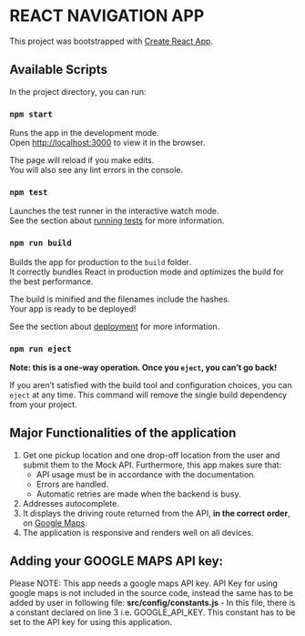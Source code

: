 # REACT NAVIGATION APP

This project was bootstrapped with [Create React App](https://github.com/facebook/create-react-app).

## Available Scripts

In the project directory, you can run:

### `npm start`

Runs the app in the development mode.<br>
Open [http://localhost:3000](http://localhost:3000) to view it in the browser.

The page will reload if you make edits.<br>
You will also see any lint errors in the console.

### `npm test`

Launches the test runner in the interactive watch mode.<br>
See the section about [running tests](https://facebook.github.io/create-react-app/docs/running-tests) for more information.

### `npm run build`

Builds the app for production to the `build` folder.<br>
It correctly bundles React in production mode and optimizes the build for the best performance.

The build is minified and the filenames include the hashes.<br>
Your app is ready to be deployed!

See the section about [deployment](https://facebook.github.io/create-react-app/docs/deployment) for more information.

### `npm run eject`

**Note: this is a one-way operation. Once you `eject`, you can’t go back!**

If you aren’t satisfied with the build tool and configuration choices, you can `eject` at any time. This command will remove the single build dependency from your project.

## Major Functionalities of the application 

1. Get one pickup location and one drop-off location from the user and submit them to the Mock API. Furthermore, this app makes sure that:
	- API usage must be in accordance with the documentation.
	- Errors are handled.
	- Automatic retries are made when the backend is busy.
2. Addresses autocomplete.
3. It displays the driving route returned from the API, **in the correct order**, on [Google Maps](https://developers.google.com/maps/).
4. The application is responsive and renders well on all devices.

## Adding your GOOGLE MAPS API key:

Please NOTE: This app needs a google maps API key. API Key for using google maps is not included in the source code, instead the same has to be added by user in following file:
  **src/config/constants.js** - In this file, there is a constant declared on line 3 i.e. GOOGLE_API_KEY. This constant has to be set to the API key for using this application.

